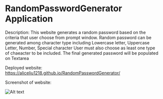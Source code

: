 # RandomPasswordGenerator Application

Description:
This website generates a random password based on the criteria that user choose from prompt window.
Random password can be generated among character type including Lowercase letter, Uppercase Letter, Number, Special character
User must also choose as least one type of chaeacter to be included.
The final generated password will be populated on Textarea 

Deployed website:
https://aliceliu1218.github.io/RandomPasswordGenerator/

Screenshot of website:

![Alt text](https://file%2B.vscode-resource.vscode-cdn.net/c%3A/Users/Alice/OneDrive/Pictures/Screenshots/Screenshot%20%286%29.png?version%3D1679721182053)